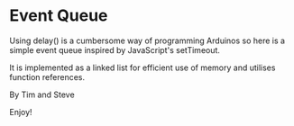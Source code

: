 Event Queue
===========

Using delay() is a cumbersome way of programming Arduinos so
here is a simple event queue inspired by JavaScript's setTimeout.

It is implemented as a linked list for efficient use of memory and utilises function references.

By Tim and Steve

Enjoy!
